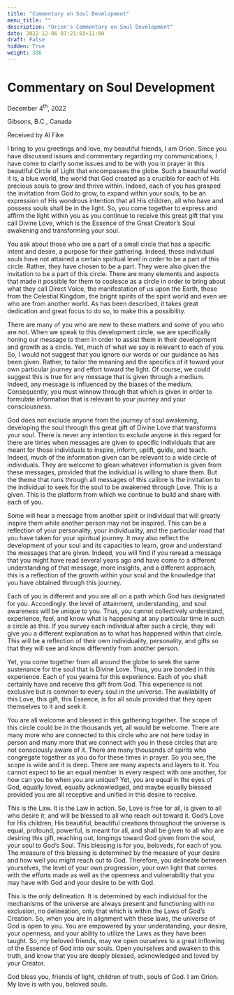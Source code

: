 ```yaml
---
title: "Commentary on Soul Development"
menu_title: ""
description: "Orion's Commentary on Soul Development"
date: 2022-12-06 07:21:03+11:00
draft: False
hidden: True
weight: 386
---
```

# Commentary on Soul Development

December 4<sup>th</sup>, 2022

Gibsons, B.C., Canada

Received by Al Fike   



I bring to you greetings and love, my beautiful friends, I am Orion. Since you have discussed issues and commentary regarding my communications, I have come to clarify some issues and to be with you in prayer in this beautiful Circle of Light that encompasses the globe. Such a beautiful world it is, a blue world, the world that God created as a crucible for each of His precious souls to grow and thrive within. Indeed, each of you has grasped the invitation from God to grow, to expand within your souls, to be an expression of His wondrous intention that all His children, all who have and possess souls shall be in the light. So, you come together to express and affirm the light within you as you continue to receive this great gift that you call Divine Love, which is the Essence of the Great Creator’s Soul awakening and transforming your soul.

You ask about those who are a part of a small circle that has a specific intent and desire, a purpose for their gathering. Indeed, these individual souls have not attained a certain spiritual level in order to be a part of this circle. Rather, they have chosen to be a part. They were also given the invitation to be a part of this circle. There are many elements and aspects that made it possible for them to coalesce as a circle in order to bring about what they call Direct Voice, the manifestation of us upon the Earth, those from the Celestial Kingdom, the bright spirits of the spirit world and even we who are from another world. As has been described, it takes great dedication and great focus to do so, to make this a possibility. 

There are many of you who are new to these matters and some of you who are not. When we speak to this development circle, we are specifically honing our message to them in order to assist them in their development and growth as a circle. Yet, much of what we say is relevant to each of you. So, I would not suggest that you ignore our words or our guidance as has been given. Rather, to tailor the meaning and the specifics of it toward your own particular journey and effort toward the light. Of course, we could suggest this is true for any message that is given through a medium. Indeed, any message is influenced by the biases of the medium. Consequently, you must winnow through that which is given in order to formulate information that is relevant to your journey and your consciousness.

God does not exclude anyone from the journey of soul awakening, developing the soul through this great gift of Divine Love that transforms your soul. There is never any intention to exclude anyone in this regard for there are times when messages are given to specific individuals that are meant for those individuals to inspire, inform, uplift, guide, and teach. Indeed, much of the information given can be relevant to a wide circle of individuals. They are welcome to glean whatever information is given from these messages, provided that the individual is willing to share them. But the theme that runs through all messages of this calibre is the invitation to the individual to seek for the soul to be awakened through Love. This is a given. This is the platform from which we continue to build and share with each of you.

Some will hear a message from another spirit or individual that will greatly inspire them while another person may not be inspired. This can be a reflection of your personality, your individuality, and the particular road that you have taken for your spiritual journey. It may also reflect the development of your soul and its capacities to learn, grow and understand the messages that are given. Indeed, you will find if you reread a message that you might have read several years ago and have come to a different understanding of that message, more insights, and a different approach, this is a reflection of the growth within your soul and the knowledge that you have obtained through this journey.

Each of you is different and you are all on a path which God has designated for you. Accordingly. the level of attainment, understanding, and soul awareness will be unique to you. Thus, you cannot collectively understand, experience, feel, and know what is happening at any particular time in such a circle as this. If you survey each individual after such a circle, they will give you a different explanation as to what has happened within that circle. This will be a reflection of their own individuality, personality, and gifts so that they will see and know differently from another person.

Yet, you come together from all around the globe to seek the same sustenance for the soul that is Divine Love. Thus, you are bonded in this experience. Each of you yearns for this experience. Each of you shall certainly have and receive this gift from God. This experience is not exclusive but is common to every soul in the universe. The availability of this Love, this gift, this Essence, is for all souls provided that they open themselves to it and seek it.

You are all welcome and blessed in this gathering together. The scope of this circle could be in the thousands yet, all would be welcome. There are many more who are connected to this circle who are not here today in person and many more that we connect with you in these circles that are not consciously aware of it. There are many thousands of spirits who congregate together as you do for these times in prayer. So you see, the scope is wide and it is deep. There are many aspects and layers to it. You cannot expect to be an equal member in every respect with one another, for how can you be when you are unique? Yet, you are equal in the eyes of God, equally loved, equally acknowledged, and maybe equally blessed provided you are all receptive and unified in this desire to receive.

This is the Law. It is the Law in action. So, Love is free for all, is given to all who desire it, and will be blessed to all who reach out toward it. God’s Love for His children, His beautiful, beautiful creations throughout the universe is equal, profound, powerful, is meant for all, and shall be given to all who are desiring this gift, reaching out, longings toward God given from the soul, your soul to God’s Soul. This blessing is for you, beloveds, for each of you. The measure of this blessing is determined by the measure of your desire and how well you might reach out to God. Therefore, you delineate between yourselves, the level of your own progression, your own light that comes with the efforts made as well as the openness and vulnerability that you may have with God and your desire to be with God.

This is the only delineation. It is determined by each individual for the mechanisms of the universe are always present and functioning with no exclusion, no delineation, only that which is within the Laws of God’s Creation. So, when you are in alignment with these laws, the universe of God is open to you. You are empowered by your understanding, your desire, your openness, and your ability to utilize the Laws as they have been taught. So, my beloved friends, may we open ourselves to a great inflowing of the Essence of God into our souls. Open yourselves and awaken to this truth, and know that you are deeply blessed, acknowledged and loved by your Creator. 

God bless you, friends of light, children of truth, souls of God. I am Orion. My love is with you, beloved souls. 